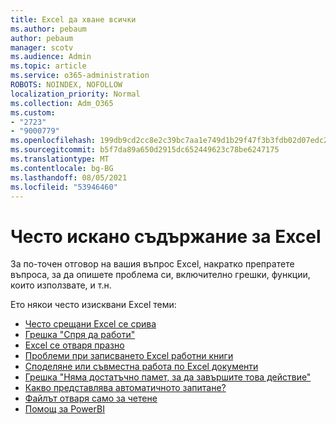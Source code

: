 ```yaml
---
title: Excel да хване всички
ms.author: pebaum
author: pebaum
manager: scotv
ms.audience: Admin
ms.topic: article
ms.service: o365-administration
ROBOTS: NOINDEX, NOFOLLOW
localization_priority: Normal
ms.collection: Adm_O365
ms.custom:
- "2723"
- "9000779"
ms.openlocfilehash: 199db9cd2cc8e2c39bc7aa1e749d1b29f47f3b3fdb02d07edc2b7dc10c19dbbd
ms.sourcegitcommit: b5f7da89a650d2915dc652449623c78be6247175
ms.translationtype: MT
ms.contentlocale: bg-BG
ms.lasthandoff: 08/05/2021
ms.locfileid: "53946460"
---
```

# <a name="commonly-requested-content-for-excel"></a>Често искано съдържание за Excel

За по-точен отговор на вашия въпрос Excel, накратко препратете въпроса, за да опишете проблема си, включително грешки, функции, които използвате, и т.н. 

Ето някои често изисквани Excel теми:

- [Често срещани Excel се срива](https://support.office.com/article/Excel-not-responding-hangs-freezes-or-stops-working-37E7D3C9-9E84-40BF-A805-4CA6853A1FF4)
- [Грешка "Спря да работи"](https://support.office.com/client/52bd7985-4e99-4a35-84c8-2d9b8301a2fa)
- [Excel се отваря празно](https://docs.microsoft.com/office/troubleshoot/excel/excel-opens-blank)
- [Проблеми при записването Excel работни книги](https://docs.microsoft.com/office/troubleshoot/excel/issue-when-save-excel-workbooks)
- [Споделяне или съвместна работа по Excel документи](https://support.office.com/article/7152aa8b-b791-414c-a3bb-3024e46fb104)
- [Грешка "Няма достатъчно памет, за да завършите това действие"](https://docs.microsoft.com/office/troubleshoot/excel/available-resources-errors)
- [Какво представлява автоматичното запитане?](https://support.office.com/article/6d6bd723-ebfd-4e40-b5f6-ae6e8088f7a5)
- [Файлът отваря само за четене](https://support.office.com/article/why-did-my-file-open-read-only-3ab4b792-da50-4b38-8628-14c64e1f1d15)
- [Помощ за PowerBI](https://powerbi.microsoft.com/support/)